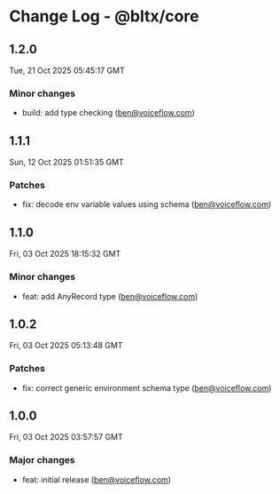 # Change Log - @bltx/core

<!-- This log was last generated on Tue, 21 Oct 2025 05:45:17 GMT and should not be manually modified. -->

<!-- Start content -->

## 1.2.0

Tue, 21 Oct 2025 05:45:17 GMT

### Minor changes

- build: add type checking (ben@voiceflow.com)

## 1.1.1

Sun, 12 Oct 2025 01:51:35 GMT

### Patches

- fix: decode env variable values using schema (ben@voiceflow.com)

## 1.1.0

Fri, 03 Oct 2025 18:15:32 GMT

### Minor changes

- feat: add AnyRecord type (ben@voiceflow.com)

## 1.0.2

Fri, 03 Oct 2025 05:13:48 GMT

### Patches

- fix: correct generic environment schema type (ben@voiceflow.com)

## 1.0.0

Fri, 03 Oct 2025 03:57:57 GMT

### Major changes

- feat: initial release (ben@voiceflow.com)
